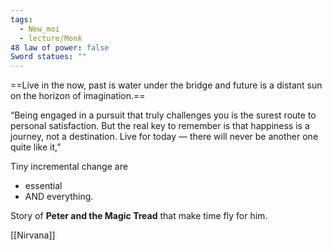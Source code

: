 ```yaml
---
tags:
  - New_moi
  - lecture/Monk
48 law of power: false
Sword statues: ""
---
```

==Live in the now, past is water under the bridge and future is a distant sun on the horizon of imagination.== 



“Being engaged in a pursuit that truly challenges you is the surest route to personal satisfaction. But the real key to remember is that happiness is a journey, not a destination. Live for today — there will never be another one quite like it,”


Tiny incremental change are
- essential 
- AND everything. 

Story of **Peter and the Magic Tread** that make time fly for him. 

[[Nirvana]]